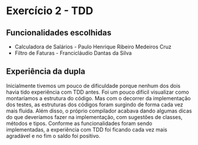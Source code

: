 # Exercício 2 - TDD

## Funcionalidades escolhidas

- Calculadora de Salários - Paulo Henrique Ribeiro Medeiros Cruz
- Filtro de Faturas - Francicláudio Dantas da Silva

## Experiência da dupla

Inicialmente tivemos um pouco de dificuldade porque nenhum dos dois havia tido experiência com TDD antes. Foi um pouco difícil visualizar como montaríamos a estrutura do código. Mas com o decorrer da implementação dos testes, as estruturas dos códigos foram surgindo de forma cada vez mais fluida. Além disso, o próprio compilador acabava dando algumas dicas do que deveríamos fazer na implementação, com sugestões de classes, métodos e tipos. Conforme as funcionalidades foram sendo implementadas, a experiência com TDD foi ficando cada vez mais agradável e no fim o saldo foi positivo.
